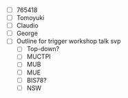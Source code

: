 - [ ] 765418
- [ ] Tomoyuki
- [ ] Claudio
- [ ] George
- [ ] Outline for trigger workshop talk svp
  - [ ] Top-down?
  - [ ] MUCTPI
  - [ ] MUB
  - [ ] MUE
  - [ ] BIS78?
  - [ ] NSW
